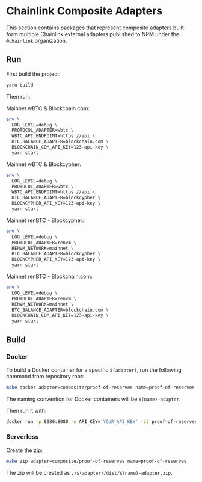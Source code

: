 # Chainlink Composite Adapters

This section contains packages that represent composite adapters built form multiple Chainlink external adapters published to NPM under the `@chainlink` organization.

## Run

First build the project:

```bash
yarn build
```

Then run:

Mainnet wBTC & Blockchain.com:

```bash
env \
  LOG_LEVEL=debug \
  PROTOCOL_ADAPTER=wbtc \
  WBTC_API_ENDPOINT=https://api \
  BTC_BALANCE_ADAPTER=blockchain.com \
  BLOCKCHAIN_COM_API_KEY=123-api-key \
  yarn start
```

Mainnet wBTC & Blockcypher:

```bash
env \
  LOG_LEVEL=debug \
  PROTOCOL_ADAPTER=wbtc \
  WBTC_API_ENDPOINT=https://api \
  BTC_BALANCE_ADAPTER=blockcypher \
  BLOCKCYPHER_API_KEY=123-api-key \
  yarn start
```

Mainnet renBTC - Blockcypher:

```bash
env \
  LOG_LEVEL=debug \
  PROTOCOL_ADAPTER=renvm \
  RENVM_NETWORK=mainnet \
  BTC_BALANCE_ADAPTER=blockcypher \
  BLOCKCYPHER_API_KEY=123-api-key \
  yarn start
```

Mainnet renBTC - Blockchain.com:

```bash
env \
  LOG_LEVEL=debug \
  PROTOCOL_ADAPTER=renvm \
  RENVM_NETWORK=mainnet \
  BTC_BALANCE_ADAPTER=blockchain.com \
  BLOCKCHAIN_COM_API_KEY=123-api-key \
  yarn start
```

## Build

### Docker

To build a Docker container for a specific `$(adapter)`, run the following command from repository root:

```bash
make docker adapter=composite/proof-of-reserves name=proof-of-reserves
```

The naming convention for Docker containers will be `$(name)-adapter`.

Then run it with:

```bash
docker run -p 8080:8080 -e API_KEY='YOUR_API_KEY' -it proof-of-reserves-adapter:latest
```

### Serverless

Create the zip:

```bash
make zip adapter=composite/proof-of-reserves name=proof-of-reserves
```

The zip will be created as `./$(adapter)/dist/$(name)-adapter.zip`.
